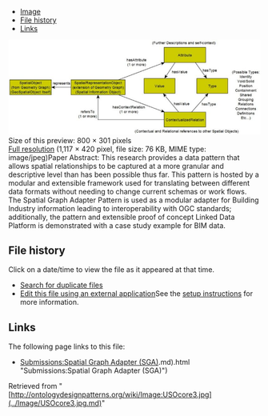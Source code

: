 * [Image](../Image/USOcore3.jpg.md#file)
* [File history](../Image/USOcore3.jpg.md#filehistory)
* [Links](../Image/USOcore3.jpg.md#filelinks)

[![Image:USOcore3.jpg](../images/thumb/e/eb/USOcore3.jpg/800px-USOcore3.jpg)](../images/e/eb/USOcore3.jpg)  
Size of this preview: 800 × 301 pixels  
[Full resolution](../images/e/eb/USOcore3.jpg)‎ (1,117 × 420 pixel, file size: 76 KB, MIME type: image/jpeg)Paper Abstract: This research provides a data pattern that allows spatial relationships to be captured at a more granular and descriptive level than has been possible thus far. This pattern is hosted by a modular and extensible framework used for translating between different data formats without needing to change current schemas or work flows. The Spatial Graph Adapter Pattern is used as a modular adapter for Building Industry information leading to interoperability with OGC standards; additionally, the pattern and extensible proof of concept Linked Data Platform is demonstrated with a case study example for BIM data.




## File history

Click on a date/time to view the file as it appeared at that time.



  
* [Search for duplicate files](http://ontologydesignpatterns.org/wiki/Special:FileDuplicateSearch/USOcore3.jpg "Special:FileDuplicateSearch/USOcore3.jpg")
* [Edit this file using an external application](http://ontologydesignpatterns.org/wiki/index.php?title=Image:USOcore3.jpg&action=edit&externaledit=true&mode=file "Image:USOcore3.jpg")See the [setup instructions](http://www.mediawiki.org/wiki/Manual:External_editors "http://www.mediawiki.org/wiki/Manual:External_editors") for more information.

## Links



The following page links to this file:


* [Submissions:Spatial Graph Adapter (SGA)](../Submissions/Spatial_Graph_Adapter_(SGA).md).md).html "Submissions:Spatial Graph Adapter (SGA)")


Retrieved from "[http://ontologydesignpatterns.org/wiki/Image:USOcore3.jpg](../Image/USOcore3.jpg.md)"